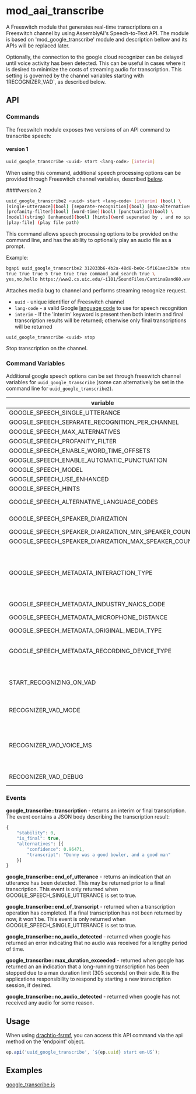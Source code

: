 # mod_aai_transcribe

A Freeswitch module that generates real-time transcriptions on a Freeswitch channel by using AssemblyAI's Speech-to-Text API.
The module is based on 'mod_google_transcribe' module and description bellow and its APIs will be replaced later. 

Optionally, the connection to the google cloud recognizer can be delayed until voice activity has been detected.  This can be useful in cases where it is desired to minimize the costs of streaming audio for transcription.  This setting is governed by the channel variables starting with 1RECOGNIZER_VAD`, as described below.

## API

### Commands
The freeswitch module exposes two versions of an API command to transcribe speech:
#### version 1
```bash
uuid_google_transcribe <uuid> start <lang-code> [interim]
```
When using this command, additional speech processing options can be provided through Freeswitch channel variables, described [below](#command-variables).

####version 2
```bash
uuid_google_transcribe2 <uuid> start <lang-code> [interim] (bool) \
[single-utterance](bool) [separate-recognition](bool) [max-alternatives](int) \
[profanity-filter](bool) [word-time](bool) [punctuation](bool) \
[model](string) [enhanced](bool) [hints](word seperated by , and no spaces) \
[play-file] (play file path)
```
This command allows speech processing options to be provided on the command line, and has the ability to optionally play an audio file as a prompt.

Example:
```bash
bgapi uuid_google_transcribe2 312033b6-4b2a-48d8-be0c-5f161aec2b3e start en-US \
true true true 5 true true true command_and_search true \
yes,no,hello https://www2.cs.uic.edu/~i101/SoundFiles/CantinaBand60.wav
```
Attaches media bug to channel and performs streaming recognize request.
- `uuid` - unique identifier of Freeswitch channel
- `lang-code` - a valid Google [language code](https://cloud.google.com/speech-to-text/docs/languages) to use for speech recognition
- `interim` - If the 'interim' keyword is present then both interim and final transcription results will be returned; otherwise only final transcriptions will be returned

```
uuid_google_transcribe <uuid> stop
```
Stop transcription on the channel.

### Command Variables
Additional google speech options can be set through freeswitch channel variables for `uuid_google_transcribe` (some can alternatively be set in the command line for `uuid_google_transcribe2`).

| variable | Description |
| --- | ----------- |
| GOOGLE_SPEECH_SINGLE_UTTERANCE | [read this](https://cloud.google.com/speech-to-text/docs/reference/rpc/google.cloud.speech.v1#google.cloud.speech.v1.StreamingRecognitionConfig.FIELDS.bool.google.cloud.speech.v1.StreamingRecognitionConfig.single_utterance) |
| GOOGLE_SPEECH_SEPARATE_RECOGNITION_PER_CHANNEL | [read this](https://cloud.google.com/speech-to-text/docs/reference/rpc/google.cloud.speech.v1#google.cloud.speech.v1.RecognitionConfig.FIELDS.bool.google.cloud.speech.v1.RecognitionConfig.enable_separate_recognition_per_channel) |
| GOOGLE_SPEECH_MAX_ALTERNATIVES | [read this](https://cloud.google.com/speech-to-text/docs/reference/rpc/google.cloud.speech.v1#google.cloud.speech.v1.RecognitionConfig.FIELDS.int32.google.cloud.speech.v1.RecognitionConfig.max_alternatives) |
| GOOGLE_SPEECH_PROFANITY_FILTER | [read this](https://cloud.google.com/speech-to-text/docs/reference/rpc/google.cloud.speech.v1#google.cloud.speech.v1.RecognitionConfig.FIELDS.bool.google.cloud.speech.v1.RecognitionConfig.profanity_filter) |
| GOOGLE_SPEECH_ENABLE_WORD_TIME_OFFSETS | [read this](https://cloud.google.com/speech-to-text/docs/reference/rpc/google.cloud.speech.v1#google.cloud.speech.v1.RecognitionConfig.FIELDS.bool.google.cloud.speech.v1.RecognitionConfig.enable_word_time_offsets) |
| GOOGLE_SPEECH_ENABLE_AUTOMATIC_PUNCTUATION | [read this](https://cloud.google.com/speech-to-text/docs/reference/rpc/google.cloud.speech.v1#google.cloud.speech.v1.RecognitionConfig.FIELDS.bool.google.cloud.speech.v1.RecognitionConfig.enable_automatic_punctuation) |
| GOOGLE_SPEECH_MODEL | [read this](https://cloud.google.com/speech-to-text/docs/reference/rpc/google.cloud.speech.v1#google.cloud.speech.v1.RecognitionConfig.FIELDS.string.google.cloud.speech.v1.RecognitionConfig.model) |
| GOOGLE_SPEECH_USE_ENHANCED | [read this](https://cloud.google.com/speech-to-text/docs/reference/rpc/google.cloud.speech.v1#google.cloud.speech.v1.RecognitionConfig.FIELDS.bool.google.cloud.speech.v1.RecognitionConfig.use_enhanced) |
| GOOGLE_SPEECH_HINTS | [read this](https://cloud.google.com/speech-to-text/docs/reference/rpc/google.cloud.speech.v1p1beta1#google.cloud.speech.v1p1beta1.PhraseSet) |
| GOOGLE_SPEECH_ALTERNATIVE_LANGUAGE_CODES | a comma-separated list of language codes, [per this](https://cloud.google.com/speech-to-text/docs/reference/rpc/google.cloud.speech.v1p1beta1#google.cloud.speech.v1p1beta1.RecognitionConfig.FIELDS.repeated.string.google.cloud.speech.v1p1beta1.RecognitionConfig.alternative_language_codes) |
| GOOGLE_SPEECH_SPEAKER_DIARIZATION | set to 1 to enable [speaker diarization](https://cloud.google.com/speech-to-text/docs/reference/rpc/google.cloud.speech.v1p1beta1#google.cloud.speech.v1p1beta1.SpeakerDiarizationConfig) |
|  GOOGLE_SPEECH_SPEAKER_DIARIZATION_MIN_SPEAKER_COUNT | [read this](https://cloud.google.com/speech-to-text/docs/reference/rpc/google.cloud.speech.v1p1beta1#google.cloud.speech.v1p1beta1.SpeakerDiarizationConfig) |
|  GOOGLE_SPEECH_SPEAKER_DIARIZATION_MAX_SPEAKER_COUNT | [read this](https://cloud.google.com/speech-to-text/docs/reference/rpc/google.cloud.speech.v1p1beta1#google.cloud.speech.v1p1beta1.SpeakerDiarizationConfig) |
| GOOGLE_SPEECH_METADATA_INTERACTION_TYPE | set to 'discussion', 'presentation', 'phone_call', 'voicemail', 'professionally_produced', 'voice_search', 'voice_command', or 'dictation' [per this](https://cloud.google.com/speech-to-text/docs/reference/rpc/google.cloud.speech.v1p1beta1#google.cloud.speech.v1p1beta1.RecognitionMetadata.InteractionType) |
| GOOGLE_SPEECH_METADATA_INDUSTRY_NAICS_CODE | [read this](https://cloud.google.com/speech-to-text/docs/reference/rpc/google.cloud.speech.v1p1beta1#google.cloud.speech.v1p1beta1.RecognitionMetadata) |
| GOOGLE_SPEECH_METADATA_MICROPHONE_DISTANCE | set to 'nearfield', 'midfield', or 'farfield' [per this](https://cloud.google.com/speech-to-text/docs/reference/rpc/google.cloud.speech.v1p1beta1#google.cloud.speech.v1p1beta1.RecognitionMetadata.MicrophoneDistance) |
| GOOGLE_SPEECH_METADATA_ORIGINAL_MEDIA_TYPE | set to 'audio', or 'video' [per this](https://cloud.google.com/speech-to-text/docs/reference/rpc/google.cloud.speech.v1p1beta1#google.cloud.speech.v1p1beta1.RecognitionMetadata.OriginalMediaType) |
| GOOGLE_SPEECH_METADATA_RECORDING_DEVICE_TYPE | set to 'smartphone', 'pc', 'phone_line', 'vehicle', 'other_outdoor_device', or 'other_indoor_device' [per this](https://cloud.google.com/speech-to-text/docs/reference/rpc/google.cloud.speech.v1p1beta1#google.cloud.speech.v1p1beta1.RecognitionMetadata.RecordingDeviceType)|
| START_RECOGNIZING_ON_VAD | if set to 1 or true, do not begin streaming audio to google cloud until voice activity is detected.|
| RECOGNIZER_VAD_MODE | An integer value 0-3 from less to more aggressive vad detection (default: 2).|
| RECOGNIZER_VAD_VOICE_MS | The number of milliseconds of voice activity that is required to trigger the connection to google cloud, when START_RECOGNIZING_ON_VAD is set (default: 250).|
| RECOGNIZER_VAD_DEBUG | if >0 vad debug logs will be generated (default: 0).|


### Events
**google_transcribe::transcription** - returns an interim or final transcription.  The event contains a JSON body describing the transcription result:
```js
{
	"stability": 0,
	"is_final": true,
	"alternatives": [{
		"confidence": 0.96471,
		"transcript": "Donny was a good bowler, and a good man"
	}]
}
```

**google_transcribe::end_of_utterance** - returns an indication that an utterance has been detected.  This may be returned prior to a final transcription.  This event is only returned when GOOGLE_SPEECH_SINGLE_UTTERANCE is set to true.

**google_transcribe::end_of_transcript** - returned when a transcription operation has completed. If a final transcription has not been returned by now, it won't be. This event is only returned when GOOGLE_SPEECH_SINGLE_UTTERANCE is set to true.

**google_transcribe::no_audio_detected** - returned when google has returned an error indicating that no audio was received for a lengthy period of time.

**google_transcribe::max_duration_exceeded** - returned when google has returned an an indication that a long-running transcription has been stopped due to a max duration limit (305 seconds) on their side.  It is the applications responsibility to respond by starting a new transcription session, if desired.

**google_transcribe::no_audio_detected** - returned when google has not received any audio for some reason.

## Usage
When using [drachtio-fsrmf](https://www.npmjs.com/package/drachtio-fsmrf), you can access this API command via the api method on the 'endpoint' object.
```js
ep.api('uuid_google_transcribe', `${ep.uuid} start en-US`);  
```
## Examples
[google_transcribe.js](../../examples/google_transcribe.js)
